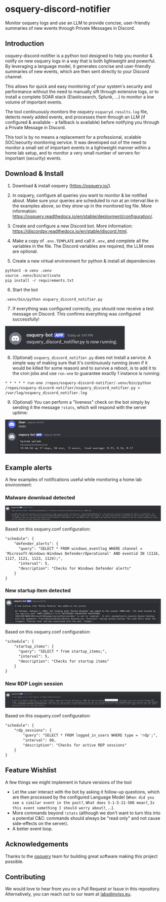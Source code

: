 # osquery-discord-notifier
Monitor osquery logs and use an LLM to provide concise, user-friendly summaries of new events through Private Messages in Discord.

## Introduction 
osquery-discord-notifier is a python tool designed to help you monitor & notify on new osquery logs in a way that is both lightweight and powerful. By leveraging a language model, it generates concise and user-friendly summaries of new events, which are then sent directly to your Discord channel. 

This allows for quick and easy monitoring of your system's security and performance without the need to manually sift through extensive logs, or to install a complete SOAR stack (Elasticsearch, Splunk, ...) to monitor a low volume of important events.

The tool continuously monitors the osquery ``osqueryd.results.log`` file, detects newly added events, and processes them through an LLM (if configured & available - a fallback is available) before notifying you through a Private Message in Discord.

This tool is by no means a replacement for a professional, scalable SOC/security monitoring service. It was developed out of the need to monitor a small set of important events in a lightweight manner within a home lab setup, and to monitor a very small number of servers for important (security) events.

## Download & Install

1. Download & install osquery (https://osquery.io/).

2. In osquery, configure all queries you want to monitor & be notified about. Make sure your queries are scheduled to run at an interval like in the examples above, so they show up in the monitored log file. More information: https://osquery.readthedocs.io/en/stable/deployment/configuration/.

3. Create and configure a new Discord bot. More information: https://discordpy.readthedocs.io/en/stable/discord.html.

4. Make a copy of ``.env.TEMPLATE`` and call it ``.env``, and complete all the variables in the file. The Discord variables are required, the LLM ones are optional.

5. Create a new virtual environment for python & install all dependencies

```
python3 -m venv .venv
source .venv/bin/activate
pip install -r requirements.txt
```

6. Start the bot
```
.venv/bin/python osquery_discord_notifier.py
```

7. If everything was configured correctly, you should now receive a test message on Discord. This confirms everything was configured successfully!

![Example Image 3](docs/example_now_running.png)

8. (Optional) ``osquery_discord_notifier.py`` does not install a service. A simple way of making sure that it's continuously running (even if it would be killed for some reason) and to survive a reboot, is to add it to the cron jobs and use ``run-one`` to guarantee exactly 1 instance is running:

```
* * * * * run-one /repos/osquery-discord-notifier/.venv/bin/python /repos/osquery-discord-notifier/osquery_discord_notifier.py > /var/log/osquery_discord_notifier.log
```

9. (Optional) You can perform a "liveness" check on the bot simply by sending it the message ``!stats``, which will respond with the server uptime:

![Example Image 3](docs/example_server_uptime.png)

## Example alerts

A few examples of notifications useful while monitoring a home lab environment:

### Malware download detected

![Malware Download example](docs/example_mimikatz_detected.png)

Based on this osquery.conf configuration:
```
"schedule": {
    "defender_alerts": {
      "query": "SELECT * FROM windows_eventlog WHERE channel = 'Microsoft-Windows-Windows Defender/Operational' AND eventid IN (1116, 1117, 1121, 1123, 1124);",
      "interval": 5,
      "description": "Checks for Windows Defender alerts"
    }
}
```

### New startup item detected

![Startup item added exaloke](docs/example_docker_startup.png)

Based on this osquery.conf configuration:
```
"schedule": {
    "startup_items": {
      "query": "SELECT * from startup_items;",
      "interval": 5,
      "description": "Checks for startup items"
    }
}
```

### New RDP Login session

![RDP Session example](docs/example_new_rdp_session.png)

Based on this osquery.conf configuration:

```
"schedule": {
    "rdp_sessions": {
        "query": "SELECT * FROM logged_in_users WHERE type = 'rdp';",
        "interval": 60,
        "description": "Checks for active RDP sessions"
    }
}
```

## Feature Wishlist

A few things we might implement in future versions of the tool

- Let the user interact with the bot by asking it follow-up questions, which are then processed by the configured Language Model (``When did you see a similar event in the past?``, ``What does S-1-5-21-500 mean?``, ``Is this event something I should worry about?``, ...).
- More commands beyond ``!stats`` (although we don't want to turn this into a potential C&C: commands should always be "read only" and not cause side-effects on the server).
- A better event loop.

## Acknowledgements

Thanks to the [osquery](https://github.com/osquery/osquery) team for building great software making this project possible.

## Contributing

We would love to hear from you on a Pull Request or Issue in this repository.   
Alternatively, you can reach out to our team at labs@nviso.eu.

